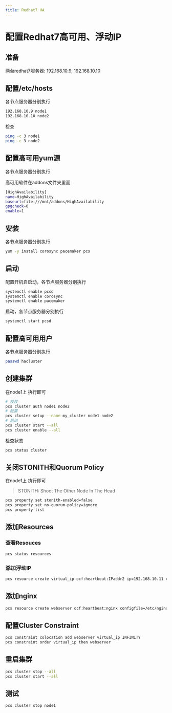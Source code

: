 ```yaml
---
title: Redhat7 HA
---
```

# 配置Redhat7高可用、浮动IP

## 准备

两台redhat7服务器: 192.168.10.9, 192.168.10.10

## 配置/etc/hosts

各节点服务器分别执行

```sh
192.168.10.9 node1
192.168.10.10 node2
```

检查

```sh
ping -c 3 node1
ping -c 3 node2
```

## 配置高可用yum源

各节点服务器分别执行

高可用软件在addons文件夹里面

```sh
[HighAvailability]
name=HighAvailability
baseurl=file:///mnt/addons/HighAvailability
gpgcheck=0
enable=1
```

## 安装

各节点服务器分别执行

```sh
yum -y install corosync pacemaker pcs
```

## 启动

配置开机自启动，各节点服务器分别执行

```sh
systemctl enable pcsd
systemctl enable corosync
systemctl enable pacemaker
```

启动，各节点服务器分别执行

```sh
systemctl start pcsd
```

## 配置高可用用户

各节点服务器分别执行

```sh
passwd hacluster
```

## 创建集群

在node1上 执行即可

```sh
# 授权
pcs cluster auth node1 node2
# 配置
pcs cluster setup --name my_cluster node1 node2
# 启动
pcs cluster start --all
pcs cluster enable --all
```

检查状态

```sh
pcs status cluster
```

## 关闭STONITH和Quorum Policy

在node1上 执行即可

> STONITH: Shoot The Other Node In The Head

```sh
pcs property set stonith-enabled=false
pcs property set no-quorum-policy=ignore
pcs property list
```

## 添加Resources

### 查看Resouces

```sh
pcs status resources
```

### 添加浮动IP

```sh
pcs resource create virtual_ip ocf:heartbeat:IPaddr2 ip=192.168.10.11 cidr_netmask=32 op monitor interval=30s
```

## 添加nginx

```sh
pcs resource create webserver ocf:heartbeat:nginx configfile=/etc/nginx/nginx.conf op monitor timeout="5s" interval="5s"
```



## 配置Cluster Constraint

```sh
pcs constraint colocation add webserver virtual_ip INFINITY
pcs constraint order virtual_ip then webserver
```

## 重启集群

```sh
pcs cluster stop --all
pcs cluster start --all
```

## 测试

```sh
pcs cluster stop node1
```

